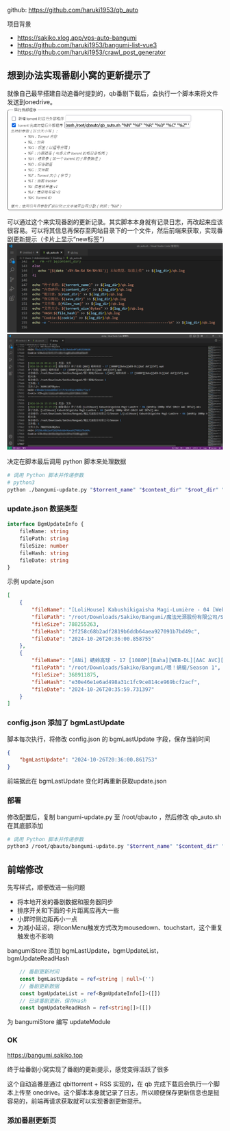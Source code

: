 github: https://github.com/haruki1953/qb_auto

项目背景
- https://sakiko.xlog.app/vps-auto-bangumi
- https://github.com/haruki1953/bangumi-list-vue3
- https://github.com/haruki1953/crawl_post_generator

## 想到办法实现番剧小窝的更新提示了
就像自己最早搭建自动追番时提到的，qb番剧下载后，会执行一个脚本来将文件发送到onedrive。
![](assets/Pasted%20image%2020241026161954.png) 

可以通过这个来实现番剧的更新记录。其实脚本本身就有记录日志，再改起来应该很容易。可以将其信息再保存至网站目录下的一个文件，然后前端来获取，实现番剧更新提示（卡片上显示“new标签”）
![](assets/Pasted%20image%2020241026162112.png) 
![](assets/Pasted%20image%2020241026162309.png) 

决定在脚本最后调用 python 脚本来处理数据
```sh
# 调用 Python 脚本并传递参数
# python3
python ./bangumi-update.py "$torrent_name" "$content_dir" "$root_dir" "$save_dir" "$files_num" "$torrent_size" "$file_hash"
```


### update.json 数据类型
```ts
interface BgmUpdateInfo {
	fileName: string
	filePath: string
	fileSize: number
	fileHash: string
	fileDate: string
}
```

示例 update.json
```json
[
    {
        "fileName": "[LoliHouse] Kabushikigaisha Magi-Lumière - 04 [WebRip 1080p HEVC-10bit AAC SRTx2].mkv",
        "filePath": "/root/Downloads/Sakiko/Bangumi/魔法光源股份有限公司/Season 1",
        "fileSize": 788255263,
        "fileHash": "2f258c68b2adf2819b6ddb64aea927091b7bd49c",
        "fileDate": "2024-10-26T20:36:00.858755"
    },
    {
        "fileName": "[ANi] 蜻蛉高球 - 17 [1080P][Baha][WEB-DL][AAC AVC][CHT].mp4",
        "filePath": "/root/Downloads/Sakiko/Bangumi/喂！蜻蜓/Season 1",
        "fileSize": 368911875,
        "fileHash": "e30e46e1e6ad498a31c1fc9ce814ce969bcf2acf",
        "fileDate": "2024-10-26T20:35:59.731397"
    }
]
```

### config.json 添加了 bgmLastUpdate
脚本每次执行，将修改 config.json 的 bgmLastUpdate 字段，保存当前时间
```json
{
    "bgmLastUpdate": "2024-10-26T20:36:00.861753"
}
```

前端据此在 bgmLastUpdate 变化时再重新获取update.json

### 部署

修改配置后，复制 bangumi-update.py 至 /root/qbauto ，然后修改 qb_auto.sh 在其底部添加
```sh
# 调用 Python 脚本并传递参数
python3 /root/qbauto/bangumi-update.py "$torrent_name" "$content_dir" "$root_dir" "$save_dir" "$files_num" "$torrent_size" "$file_hash"
```


## 前端修改

先写样式，顺便改进一些问题
- 将本地开发的番剧数据和服务器同步
- 排序开关和下面的卡片距离应再大一些
- 小屏时侧边距再小一点
- 为减小延迟，将IconMenu触发方式改为mousedown、touchstart，这个重复触发也不影响

bangumiStore 添加 bgmLastUpdate，bgmUpdateList，bgmUpdateReadHash
```ts
    // 番剧更新时间
    const bgmLastUpdate = ref<string | null>('')
    // 番剧更新数据
    const bgmUpdateList = ref<BgmUpdateInfo[]>([])
    // 已读番剧更新，保存Hash
    const bgmUpdateReadHash = ref<string[]>([])
```

为 bangumiStore 编写 updateModule


### OK
https://bangumi.sakiko.top

终于给番剧小窝实现了番剧的更新提示，感觉变得活跃了很多

这个自动追番是通过 qbittorrent + RSS 实现的，在 qb 完成下载后会执行一个脚本上传至 onedrive。这个脚本本身就记录了日志，所以顺便保存更新信息也是挺容易的，前端再请求获取就可以实现番剧更新提示。

### 添加番剧更新页
